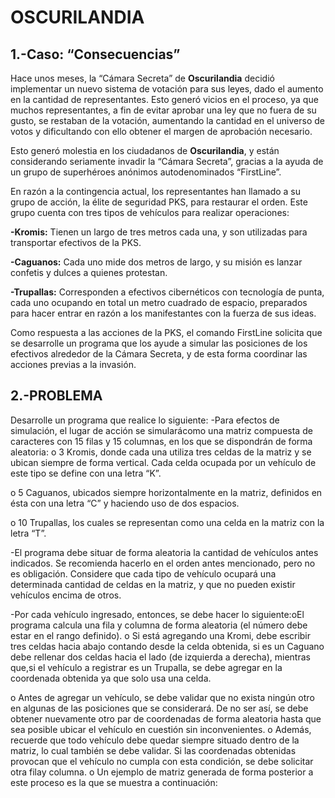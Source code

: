 # OSCURILANDIA

## 1.-Caso: “Consecuencias”

Hace unos meses, la “Cámara Secreta” de **Oscurilandia** decidió implementar un nuevo sistema de votación para sus leyes, dado el aumento en la cantidad de representantes. Esto generó vicios en el proceso, ya que muchos representantes, a fin de evitar aprobar una ley que no fuera de su gusto, se restaban de la votación, aumentando la cantidad en el universo de votos y dificultando con ello obtener el margen de aprobación necesario.

Esto generó molestia en los ciudadanos de **Oscurilandia**, y están considerando seriamente invadir la “Cámara Secreta”, gracias a la ayuda de un grupo de superhéroes anónimos autodenominados “FirstLine”.

En razón a la contingencia actual, los representantes han llamado a su grupo de acción, la élite de seguridad PKS, para restaurar el orden. Este grupo cuenta con tres tipos de vehículos para realizar operaciones:

**-Kromis:**  Tienen  un  largo  de  tres  metros  cada  una,  y  son  utilizadas  para  transportar efectivos de la PKS.

**-Caguanos:** Cada uno mide dos metros de largo, y su misión es lanzar confetis y dulces a quienes protestan.

**-Trupallas:** Corresponden  a  efectivos  cibernéticos  con  tecnología  de  punta,  cada  uno ocupando en total un metro cuadrado de espacio, preparados para hacer entrar en razón a los manifestantes con la fuerza de sus ideas.

Como  respuesta  a  las  acciones  de  la  PKS,  el  comando  FirstLine  solicita  que  se  desarrolle  un programa que los ayude a simular las posiciones de los efectivos alrededor de la Cámara Secreta, y de esta forma coordinar las acciones previas a la invasión.

## 2.-PROBLEMA

Desarrolle un programa que realice lo siguiente:
 -Para efectos de simulación, el lugar de acción se simularácomo una matriz compuesta de caracteres con 15 filas y 15 columnas, en los que se dispondrán de forma aleatoria:
 o  3 Kromis, donde cada una utiliza tres celdas de la matriz y se ubican siempre de forma  vertical.  Cada  celda  ocupada por  un  vehículo  de  este  tipo  se  define  con una letra “K”.
 
 o  5  Caguanos,  ubicados  siempre  horizontalmente  en  la  matriz,  definidos  en  ésta con una letra “C” y haciendo uso de dos espacios.
 
 o  10 Trupallas, los cuales se representan como una celda en la matriz con la letra “T”.
 
-El programa debe situar de forma aleatoria la cantidad de vehículos antes indicados. Se recomienda hacerlo en el orden antes mencionado, pero no es obligación. Considere que cada tipo de vehículo ocupará una determinada cantidad de celdas en la matriz, y que no pueden existir vehículos encima de otros.
 
-Por cada vehículo ingresado, entonces, se debe hacer lo siguiente:oEl programa calcula una fila y columna de forma aleatoria (el número debe estar en el rango definido).
 o  Si  está  agregando  una  Kromi,  debe  escribir  tres celdas  hacia  abajo  contando desde la celda obtenida, si es un Caguano debe rellenar dos celdas hacia el lado (de izquierda a derecha), mientras que,si el vehículo a registrar es un Trupalla, se debe agregar en la coordenada obtenida ya que solo usa una celda.
 
 o  Antes  de  agregar  un  vehículo,  se  debe  validar  que  no  exista  ningún  otro  en algunas  de  las  posiciones  que  se  considerará.  De  no  ser  así,  se  debe  obtener nuevamente otro par de coordenadas de forma aleatoria hasta que sea posible ubicar el vehículo en cuestión sin inconvenientes.
 o  Además, recuerde que todo vehículo debe quedar siempre situado dentro de la matriz, lo cual también se debe validar. Si las coordenadas obtenidas provocan que  el  vehículo  no  cumpla  con  esta  condición,  se  debe  solicitar  otra  filay columna.
 o  Un ejemplo de matriz generada de forma posterior a este proceso es la que se muestra a continuación:
 

